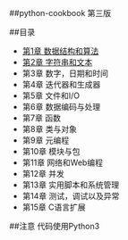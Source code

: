 ##python-cookbook 第三版


##目录
- [第1章 数据结构和算法](Chapter1/)
- [第2章  字符串和文本](Chapter2/)
- 第3章  数字，日期和时间
- 第4章  迭代器和生成器
- 第5章  文件和I/O
- 第6章  数据编码与处理
- 第7章  函数
- 第8章  类与对象
- 第9章  元编程
- 第10章 模块与包
- 第11章 网络和Web编程
- 第12章 并发
- 第13章 实用脚本和系统管理
- 第14章 测试，调试以及异常
- 第15章 C语言扩展




##注意
代码使用Python3
